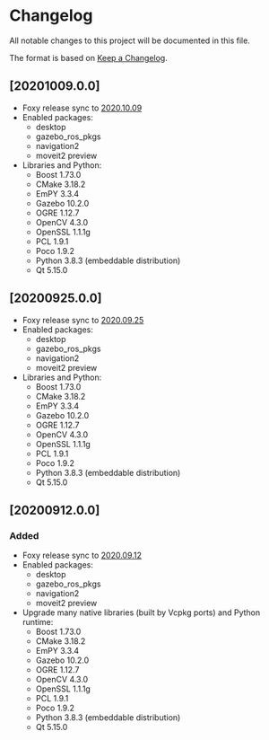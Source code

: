 # Changelog
All notable changes to this project will be documented in this file.

The format is based on [Keep a Changelog](https://keepachangelog.com/en/1.0.0/).

## [20201009.0.0]
- Foxy release sync to [2020.10.09](https://discourse.ros.org/t/new-packages-and-patch-release-for-foxy-fitzroy-2020-10-09)
- Enabled packages:
  - desktop
  - gazebo_ros_pkgs
  - navigation2
  - moveit2 preview
- Libraries and Python:
  - Boost 1.73.0
  - CMake 3.18.2
  - EmPY 3.3.4
  - Gazebo 10.2.0
  - OGRE 1.12.7
  - OpenCV 4.3.0
  - OpenSSL 1.1.1g
  - PCL 1.9.1
  - Poco 1.9.2
  - Python 3.8.3 (embeddable distribution)
  - Qt 5.15.0

## [20200925.0.0]
- Foxy release sync to [2020.09.25](https://discourse.ros.org/t/new-packages-for-foxy-fitzroy-2020-09-25)
- Enabled packages:
  - desktop
  - gazebo_ros_pkgs
  - navigation2
  - moveit2 preview
- Libraries and Python:
  - Boost 1.73.0
  - CMake 3.18.2
  - EmPY 3.3.4
  - Gazebo 10.2.0
  - OGRE 1.12.7
  - OpenCV 4.3.0
  - OpenSSL 1.1.1g
  - PCL 1.9.1
  - Poco 1.9.2
  - Python 3.8.3 (embeddable distribution)
  - Qt 5.15.0

## [20200912.0.0]
### Added
- Foxy release sync to [2020.09.12](https://github.com/ros/rosdistro/tree/foxy/2020-09-12)
- Enabled packages:
  - desktop
  - gazebo_ros_pkgs
  - navigation2
  - moveit2 preview
- Upgrade many native libraries (built by Vcpkg ports) and Python runtime:
  - Boost 1.73.0
  - CMake 3.18.2
  - EmPY 3.3.4
  - Gazebo 10.2.0
  - OGRE 1.12.7
  - OpenCV 4.3.0
  - OpenSSL 1.1.1g
  - PCL 1.9.1
  - Poco 1.9.2
  - Python 3.8.3 (embeddable distribution)
  - Qt 5.15.0
